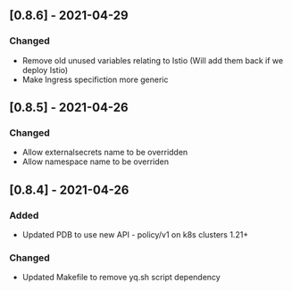## [0.8.6] - 2021-04-29

### Changed

- Remove old unused variables relating to Istio (Will add them back if we deploy Istio)
- Make Ingress specifiction more generic

## [0.8.5] - 2021-04-26

### Changed

- Allow externalsecrets name to be overridden 
- Allow namespace name to be overriden


## [0.8.4] - 2021-04-26

### Added

- Updated PDB to use new API - policy/v1 on k8s clusters 1.21+

### Changed

- Updated Makefile to remove yq.sh script dependency 
